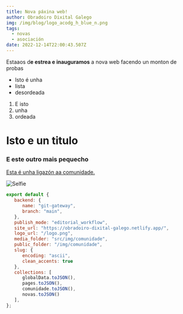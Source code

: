 ```yaml
---
title: Nova páxina web!
author: Obradoiro Dixital Galego
img: /img/blog/logo_acodg_h_blue_n.png
tags:
  - novas
  - asociación
date: 2022-12-14T22:00:43.507Z
---
```

Estaaos d**e estrea e inauguramos** a nova web facendo un monton de probas

* Isto é unha 
* lista
* desordeada

1. E isto
2. unha
3. ordeada

# Isto e un titulo

### E este outro mais pequecho

[Esta é unha ligazón aa comunidade.](/comunidade/)

![Selfie](/img/blog/img_1441.webp "Esta ´e unha foto de selfie")

```javascript
export default {
   backend: {
      name: "git-gateway",
      branch: "main",
   },
   publish_mode: "editorial_workflow",
   site_url: "https://obradoiro-dixital-galego.netlify.app/",
   logo_url: "/logo.png",
   media_folder: "src/img/comunidade",
   public_folder: "/img/comunidade",
   slug: {
      encoding: "ascii",
      clean_accents: true
   },
   collections: [
      globalData.toJSON(),
      pages.toJSON(),
      comunidade.toJSON(),
      novas.toJSON()
   ],
};
```